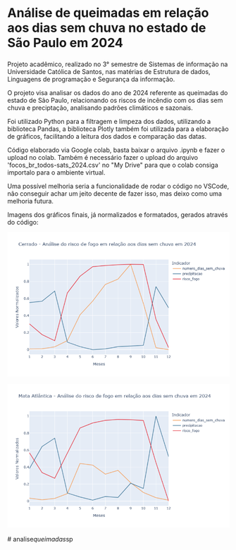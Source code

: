 # Análise de queimadas em relação aos dias sem chuva no estado de São Paulo em 2024
###
Projeto acadêmico, realizado no 3° semestre de Sistemas de informação na Universidade Católica de Santos, nas matérias de Estrutura de dados, Linguagens de programação e Segurança da informação.

O projeto visa analisar os dados do ano de 2024 referente as queimadas do estado de São Paulo, relacionando os riscos de incêndio com os dias sem chuva e preciptação, analisando padrões climáticos e sazonais.

Foi utilizado Python para a filtragem e limpeza dos dados, utilizando a biblioteca Pandas, a biblioteca Plotly também foi utilizada para a elaboração de gráficos, facilitando a leitura dos dados e comparação das datas.

Código elaborado via Google colab, basta baixar o arquivo .ipynb e fazer o upload no colab. Também é necessário fazer o upload do arquivo 'focos_br_todos-sats_2024.csv' no "My Drive" para que o colab consiga importalo para o ambiente virtual. 

Uma possível melhoria seria a funcionalidade de rodar o código no VSCode, não conseguir achar um jeito decente de fazer isso, mas deixo como uma melhoria futura.

Imagens dos gráficos finais, já normalizados e formatados, gerados através do código:

![Gráfico Cerrado Queimadas](cerrado_queimadas.png)

![Gráfico Mata Atlântica Queimadas](mata-atlantica_queimadas.png)



#   a n a l i s e _ q u e i m a d a s _ s p 
 
 